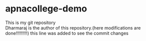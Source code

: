 # apnacollege-demo
This is my git repository
<br>
Dharmaraj is the author  of this repository.(here modifications are done!!!!!!!!!)
this line was added to see the commit changes
